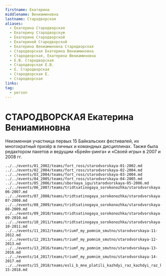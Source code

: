 ```yaml
---
firstname: Екатерина
middlename: Вениаминовна
lastname: Стародворская
aliases:
  - Екатерина Стародворская
  - Екатерину Стародворскую
  - Екатерине Стародворской
  - Екатериной Стародворской
  - Екатерина Вениаминовна Стародворская
  - Стародворская Екатерина Вениаминовна
  - Стародворская, Екатерина Вениаминовна
  - Е.В. Стародворская
  - Стародворская Е.В.
  - Е. Стародворская
  - Стародворская Е.
  - Стародворская
links: 
tag:
  - person
---
```

# СТАРОДВОРСКАЯ Екатерина Вениаминовна

Неизменная участница первых 15 Байкальских фестивалей, их многократный призёр в личных и командных дисциплинах. Также была редактором пакетов и ведущим «Брейн-ринга» и «Своей игры» в 2007 и 2008 гг.

```{.include shift-heading-level-by=1}
../../events/01_2002/teams/fort_ross/starodvorskaya-01-2002.md
../../events/02_2004/teams/fort_ross/starodvorskaya-02-2004.md
../../events/03_2004/teams/fort_ross/starodvorskaya-03-2004.md
../../events/04_2005/teams/fort_ross/starodvorskaya-04-2005.md
../../events/05_2006/teams/sbornaya_igu/starodvorskaya-05-2006.md
../../events/06_2007/teams/tridtsatinogaya_sorokonozhka/starodvorskaya-06-2007.md
../../events/07_2008/teams/tridtsatinogaya_sorokonozhka/starodvorskaya-07-2008.md
../../events/08_2009/teams/tridtsatinogaya_sorokonozhka/starodvorskaya-08-2009.md
../../events/09_2010/teams/tridtsatinogaya_sorokonozhka/starodvorskaya-09-2010.md
../../events/10_2011/teams/tridtsatinogaya_sorokonozhka/starodvorskaya-10-2011.md
../../events/11_2012/teams/triumf_my_pomnim_smutno/starodvorskaya-11-2012.md
../../events/12_2013/teams/triumf_my_pomnim_smutno/starodvorskaya-12-2013.md
../../events/13_2016/teams/triumf_my_pomnim_smutno/starodvorskaya-13-2016.md
../../events/14_2017/teams/triumf_my_pomnim_smutno/starodvorskaya-14-2017.md
../../events/15_2018/teams/esli_b_mne_platili_kazhdyi_raz_kazhdyi_raz_kogda_ya/starodvorskaya-15-2018.md
```